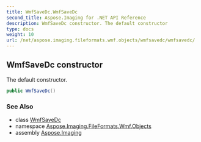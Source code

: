 ```yaml
---
title: WmfSaveDc.WmfSaveDc
second_title: Aspose.Imaging for .NET API Reference
description: WmfSaveDc constructor. The default constructor
type: docs
weight: 10
url: /net/aspose.imaging.fileformats.wmf.objects/wmfsavedc/wmfsavedc/
---
```

## WmfSaveDc constructor

The default constructor.

```csharp
public WmfSaveDc()
```

### See Also

* class [WmfSaveDc](../)
* namespace [Aspose.Imaging.FileFormats.Wmf.Objects](../../wmfsavedc/)
* assembly [Aspose.Imaging](../../../)


